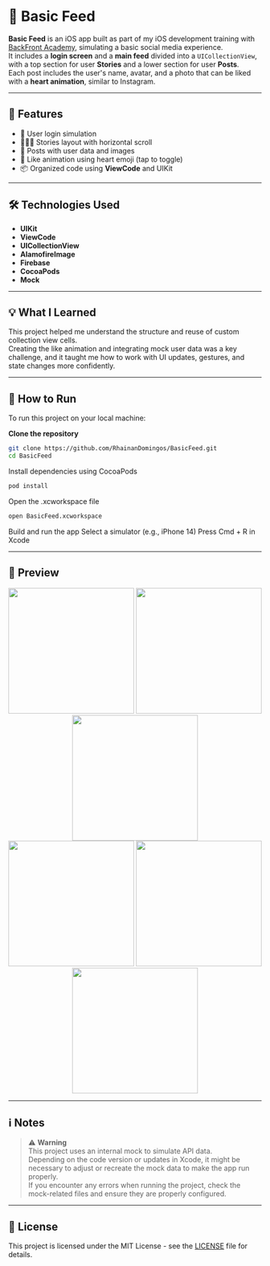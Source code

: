 # 📱 Basic Feed

**Basic Feed** is an iOS app built as part of my iOS development training with [BackFront Academy](https://backfront.academy), simulating a basic social media experience.  
It includes a **login screen** and a **main feed** divided into a `UICollectionView`, with a top section for user **Stories** and a lower section for user **Posts**.  
Each post includes the user's name, avatar, and a photo that can be liked with a **heart animation**, similar to Instagram.

---

## 🚀 Features

- 🔐 User login simulation  
- 🧑‍🤝‍🧑 Stories layout with horizontal scroll  
- 📸 Posts with user data and images  
- 💓 Like animation using heart emoji (tap to toggle)  
- 📦 Organized code using **ViewCode** and UIKit  

---

## 🛠️ Technologies Used

- **UIKit**  
- **ViewCode**  
- **UICollectionView**  
- **AlamofireImage**  
- **Firebase**  
- **CocoaPods**  
- **Mock**

---

## 💡 What I Learned

This project helped me understand the structure and reuse of custom collection view cells.  
Creating the like animation and integrating mock user data was a key challenge, and it taught me how to work with UI updates, gestures, and state changes more confidently.

---


## 🧪 How to Run

To run this project on your local machine:

**Clone the repository**
```bash
git clone https://github.com/RhainanDomingos/BasicFeed.git
cd BasicFeed
```
Install dependencies using CocoaPods
```bash
pod install
```
Open the .xcworkspace file
```bash
open BasicFeed.xcworkspace
```
Build and run the app
Select a simulator (e.g., iPhone 14)
Press Cmd + R in Xcode

---

## 🎥 Preview

<div align="center">
  <img src="https://github.com/user-attachments/assets/d2185619-b062-4769-b20b-53c3ca06dced" width="250" />
  <img src="https://github.com/user-attachments/assets/6a3482e9-cd06-4179-bada-76bc330c2777" width="250" />
  <img src="https://github.com/user-attachments/assets/7352bcca-43d4-4b8d-a94c-1a4a3315ab58" width="250" />
  <br/>
  <img src="https://github.com/user-attachments/assets/7ce2c7cf-3a51-4c3e-825c-269d35a8ee00" width="250" />
  <img src="https://github.com/user-attachments/assets/95dc6677-2476-4429-9196-3a84fb383629" width="250" />
  <img src="https://github.com/user-attachments/assets/348c172d-8d8e-42a7-ae29-4314a44ac431" width="250" />
</div>

---

## ℹ️ Notes

> ⚠️ **Warning**  
> This project uses an internal mock to simulate API data.  
> Depending on the code version or updates in Xcode, it might be necessary to adjust or recreate the mock data to make the app run properly.  
> If you encounter any errors when running the project, check the mock-related files and ensure they are properly configured.

---

## 📝 License

This project is licensed under the MIT License - see the [LICENSE](LICENSE) file for details.

